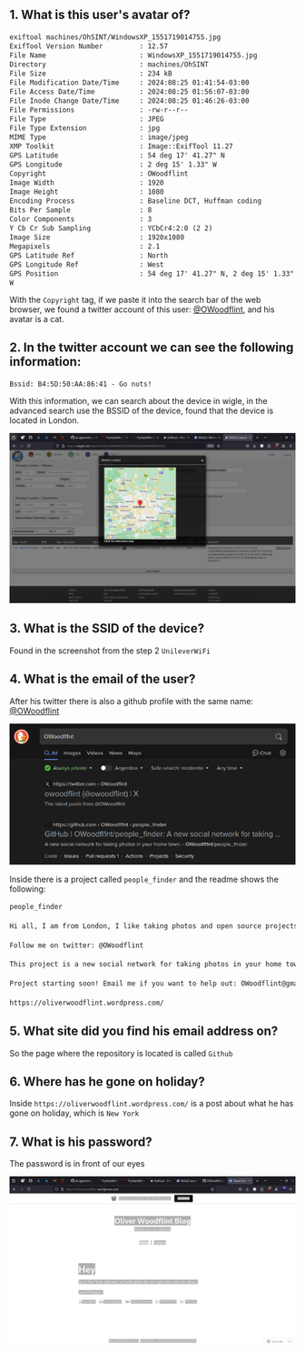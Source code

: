 ## 1. What is this user's avatar of?

```shell
exiftool machines/OhSINT/WindowsXP_1551719014755.jpg
ExifTool Version Number         : 12.57
File Name                       : WindowsXP_1551719014755.jpg
Directory                       : machines/OhSINT
File Size                       : 234 kB
File Modification Date/Time     : 2024:08:25 01:41:54-03:00
File Access Date/Time           : 2024:08:25 01:56:07-03:00
File Inode Change Date/Time     : 2024:08:25 01:46:26-03:00
File Permissions                : -rw-r--r--
File Type                       : JPEG
File Type Extension             : jpg
MIME Type                       : image/jpeg
XMP Toolkit                     : Image::ExifTool 11.27
GPS Latitude                    : 54 deg 17' 41.27" N
GPS Longitude                   : 2 deg 15' 1.33" W
Copyright                       : OWoodflint
Image Width                     : 1920
Image Height                    : 1080
Encoding Process                : Baseline DCT, Huffman coding
Bits Per Sample                 : 8
Color Components                : 3
Y Cb Cr Sub Sampling            : YCbCr4:2:0 (2 2)
Image Size                      : 1920x1080
Megapixels                      : 2.1
GPS Latitude Ref                : North
GPS Longitude Ref               : West
GPS Position                    : 54 deg 17' 41.27" N, 2 deg 15' 1.33" W
```

With the `Copyright` tag, if we paste it into the search bar of the web browser, we found a twitter account of this user: [@OWoodflint](https://twitter.com/OWoodflint), and his avatar is a cat.

## 2. In the twitter account we can see the following information:

```
Bssid: B4:5D:50:AA:86:41 - Go nuts!
```

With this information, we can search about the device in wigle, in the advanced search use the BSSID of the device, found that the device is located in London.

![2](files/2.png)

## 3. What is the SSID of the device?

Found in the screenshot from the step 2 `UnileverWiFi`

## 4. What is the email of the user?

After his twitter there is also a github profile with the same name: [@OWoodflint](https://github.com/OWoodflint)

![4](files/4.png)

Inside there is a project called `people_finder` and the readme shows the following:

```markdown
people_finder

Hi all, I am from London, I like taking photos and open source projects.

Follow me on twitter: @OWoodflint

This project is a new social network for taking photos in your home town.

Project starting soon! Email me if you want to help out: OWoodflint@gmail.com

https://oliverwoodflint.wordpress.com/
```

## 5. What site did you find his email address on?

So the page where the repository is located is called `Github`

## 6. Where has he gone on holiday?

Inside `https://oliverwoodflint.wordpress.com/` is a post about what he has gone on holiday, which is `New York`

## 7. What is his password?

The password is in front of our eyes

![7](files/7.png)